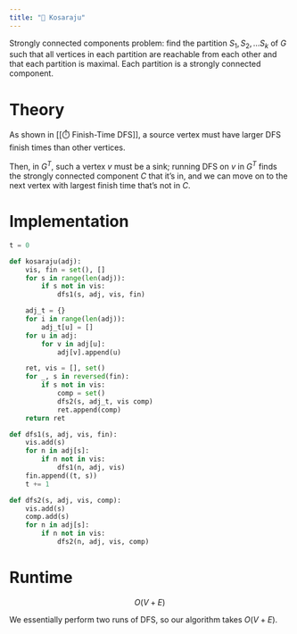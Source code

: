 ```yaml
---
title: "🏢 Kosaraju"
---
```

Strongly connected components problem: find the partition $S_1, S_2, \ldots S_k$ of $G$ such that all vertices in each partition are reachable from each other and that each partition is maximal. Each partition is a strongly connected component.

# Theory
As shown in [[⏱️ Finish-Time DFS]], a source vertex must have larger DFS finish times than other vertices.

Then, in $G^T$, such a vertex $v$ must be a sink; running DFS on $v$ in $G^T$ finds the strongly connected component $C$ that it’s in, and we can move on to the next vertex with largest finish time that’s not in $C$.

# Implementation
```python
t = 0

def kosaraju(adj):
	vis, fin = set(), []
	for s in range(len(adj)):
		if s not in vis:
			dfs1(s, adj, vis, fin)

	adj_t = {}
	for i in range(len(adj)):
		adj_t[u] = []
	for u in adj:
		for v in adj[u]:
			adj[v].append(u)

	ret, vis = [], set()
	for _, s in reversed(fin):
		if s not in vis:
			comp = set()
			dfs2(s, adj_t, vis comp)
			ret.append(comp)
	return ret

def dfs1(s, adj, vis, fin):
	vis.add(s)
	for n in adj[s]:
		if n not in vis:
			dfs1(n, adj, vis)
	fin.append((t, s))
	t += 1

def dfs2(s, adj, vis, comp):
	vis.add(s)
	comp.add(s)
	for n in adj[s]:
		if n not in vis:
			dfs2(n, adj, vis, comp)
```

# Runtime
$$ O(V+E) $$

We essentially perform two runs of DFS, so our algorithm takes $O(V+E)$.